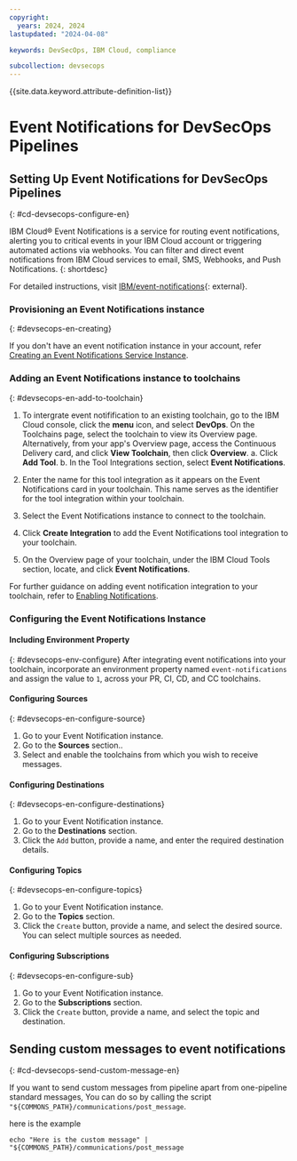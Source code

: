 ```yaml
---
copyright:
  years: 2024, 2024
lastupdated: "2024-04-08"

keywords: DevSecOps, IBM Cloud, compliance

subcollection: devsecops
---
```


{{site.data.keyword.attribute-definition-list}}

# Event Notifications for DevSecOps Pipelines

## Setting Up Event Notifications for DevSecOps Pipelines
{: #cd-devsecops-configure-en}

IBM Cloud® Event Notifications is a service for routing event notifications, alerting you to critical events in your IBM Cloud account or triggering automated actions via webhooks. You can filter and direct event notifications from IBM Cloud services to email, SMS, Webhooks, and Push Notifications.
{: shortdesc}

For detailed instructions, visit [IBM/event-notifications](https://cloud.ibm.com/docs/event-notifications){: external}.


### Provisioning an Event Notifications instance
{: #devsecops-en-creating}

If you don't have an event notification instance in your account, refer [Creating an Event Notifications Service Instance](https://cloud.ibm.com/docs/event-notifications?topic=event-notifications-en-create-en-instance).


### Adding an Event Notifications instance to toolchains
{: #devsecops-en-add-to-toolchain}

1. To intergrate event notifification to an existing toolchain, go to the IBM Cloud console, click the **menu** icon, and select **DevOps**. On the Toolchains page, select the toolchain to view its Overview page. Alternatively, from your app's Overview page, access the Continuous Delivery card, and click **View Toolchain**, then click **Overview**.
   a. Click **Add Tool**.
   b. In the Tool Integrations section, select **Event Notifications**.

2. Enter the name for this tool integration as it appears on the Event Notifications card in your toolchain. This name serves as the identifier for the tool integration within your toolchain.
3. Select the Event Notifications instance to connect to the toolchain.
4. Click **Create Integration** to add the Event Notifications tool integration to your toolchain.
5. On the Overview page of your toolchain, under the IBM Cloud Tools section, locate, and click **Event Notifications**.

For further guidance on adding event notification integration to your toolchain, refer to [Enabling Notifications](https://cloud.ibm.com/docs/ContinuousDelivery?topic=ContinuousDelivery-event-notifications-cd&interface=ui#event-notifications-enable-cd).


### Configuring the Event Notifications Instance

#### Including Environment Property
{: #devsecops-env-configure}
After integrating event notifications into your toolchain, incorporate an environment property named `event-notifications` and assign the value to `1`, across your PR, CI, CD, and CC toolchains.


#### Configuring Sources
{: #devsecops-en-configure-source}

1. Go to your Event Notification instance.
2. Go to the **Sources** section..
3. Select and enable the toolchains from which you wish to receive messages.

#### Configuring Destinations
{: #devsecops-en-configure-destinations}

1. Go to your Event Notification instance.
1. Go to the **Destinations** section.
1. Click the `Add` button, provide a name, and enter the required destination details.

#### Configuring Topics
{: #devsecops-en-configure-topics}

1. Go to your Event Notification instance.
1. Go to the **Topics** section.
1.  Click the `Create` button, provide a name, and select the desired source. You can select multiple sources as needed.

#### Configuring Subscriptions
{: #devsecops-en-configure-sub}

1. Go to your Event Notification instance.
1. Go to the **Subscriptions** section.
1. Click the `Create` button, provide a name, and select the topic and destination.

## Sending custom messages to event notifications
{: #cd-devsecops-send-custom-message-en}

If you want to send custom messages from pipeline apart from one-pipeline standard messages, You can do so by calling the script `"${COMMONS_PATH}/communications/post_message`.

here is the example 

```
echo "Here is the custom message" | "${COMMONS_PATH}/communications/post_message
```

